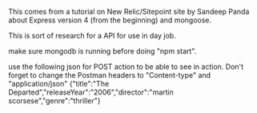 This comes from a tutorial on New Relic/Sitepoint site by Sandeep Panda about Express version 4 (from the beginning) and mongoose.

This is sort of research for a API for use in day job.

make sure mongodb is running before doing "npm start".

use the following json for POST action to be able to see in action.  Don't forget to change the Postman headers to "Content-type" and "application/json"
{"title":"The Departed","releaseYear":"2006","director":"martin scorsese","genre":"thriller"}